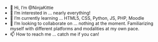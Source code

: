 - 👋 Hi, I’m @NinjaKittie
- 👀 I’m interested in ... nearly everything!
- 🌱 I’m currently learning ... HTML5, CSS, Python, JS, PHP, Moodle 
- 💞️ I’m looking to collaborate on ... nothing at the moment. Familiarizing myself with different platforms and modalities at my own pace.
- 📫 How to reach me ... catch me if you can!

<!---
NinjaKittie/NinjaKittie is a ✨ special ✨ repository because its `README.md` (this file) appears on your GitHub profile.
You can click the Preview link to take a look at your changes.
--->
